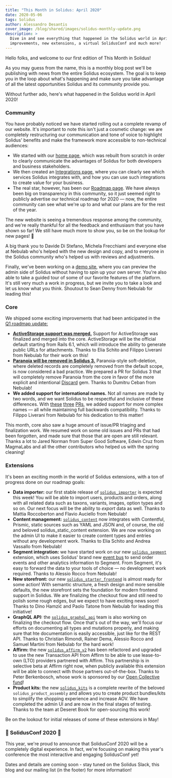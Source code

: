 ```yaml
---
title: "This Month in Solidus: April 2020"
date: 2020-05-06
tags: Solidus
author: Alessandro Desantis
cover_image: /blog/shared/images/solidus-monthly-update.png
description: >
  Dive in and see everything that happened in the Solidus world in April 2020: tons of core
  improvements, new extensions, a virtual SolidusConf and much more!
---
```


Hello folks, and welcome to our first edition of This Month in Solidus!

As you may guess from the name, this is a monthly blog post we'll be publishing with news from the
entire Solidus ecosystem. The goal is to keep you in the loop about what's happening and make sure
you take advantage of all the latest opportunities Solidus and its community provide you.

Without further ado, here's what happened in the Solidus world in April 2020!

### Community

You have probably noticed we have started rolling out a complete revamp of our website. It's
important to note this isn't just a cosmetic change: we are completely restructuring our
communication and tone of voice to highlight Solidus' benefits and make the framework more
accessible to non-technical audiences:

* We started with our [home page](https://solidus.io), which was rebuilt from scratch in order to
  clearly communicate the advantages of Solidus for both developers and business stakeholders.
* We then created an [Integrations page](https://solidus.io/integrations), where you can clearly see
  which services Solidus integrates with, and how you can use such integrations to create value for
  your business.
* The real star, however, has been our [Roadmap page](https://solidus.io/roadmap). We have always
  been big on transparency in this community, so it just seemed right to publicly advertise our
  technical roadmap for 2020 — now, the entire community can see what we're up to and what our plans
  are for the rest of the year.

The new website is seeing a tremendous response among the community, and we're really thankful for
all the feedback and enthusiasm that you have shown so far! We still have much more to show you, so
be on the lookup for new pages! 👀

A big thank you to Davide Di Stefano, Michela Frecchiami and everyone else at Nebulab who's helped
with the new design and copy, and to everyone in the Solidus community who's helped us with reviews
and adjustments.

Finally, we've been working on a [demo site](http://solidemo.herokuapp.com/), where you can preview
the admin side of Solidus without having to spin up your own server. You're also able to take a
guided tour of some of our favorite features of the platform. It's still very much a work in
progress, but we invite you to take a look and let us know what you think. Shoutout to Sean Denny
from Nebulab for leading this!

### Core

We shipped some exciting improvements that had been anticipated in the
[Q1 roadmap update:](https://solidus.io/blog/2020/04/06/solidus-roadmap-update-q1-2020-edition.html)

* [**ActiveStorage support was merged.**](https://github.com/solidusio/solidus/pull/3501) Support
  for ActiveStorage was finalized and merged into the core. ActiveStorage will be the official
  default starting from Rails 6.1, which will introduce the ability to generate public URLs for
  attachments. Thanks to Elia Schito and Filippo Liverani from Nebulab for their work on this!
* [**Paranoia will be removed in Solidus 3.**](https://github.com/solidusio/solidus/pull/3488)
  Paranoia-style soft-deletion, where deleted records are completely removed from the default scope,
  is now considered a bad practice. We prepared a PR for Solidus 3 that will completely remove
  Paranoia from the core in favor of the more explicit and intentional [Discard](https://github.com/jhawthorn/discard)
  gem. Thanks to Dumitru Ceban from Nebulab!
* **We added support for international names.** Not all names are made by two words, and we want
  Solidus to be respectful and inclusive of these differences. With [these](https://github.com/solidusio/solidus/pull/3458)
  [three](https://github.com/solidusio/solidus/pull/3524) [PRs](https://github.com/solidusio/solidus/pull/3584),
  we added support for more complex names — all while maintaining full backwards compatibility.
  Thanks to Filippo Liverani from Nebulab for his dedication to this matter!

This month, core also saw a huge amount of issue/PR triaging and finalization work. We resumed work
on some old issues and PRs that had been forgotten, and made sure that those that are open are still
relevant. Thanks a lot to Jared Norman from Super Good Software, Edwin Cruz from MagmaLabs and all
the other contributors who helped us with the spring cleaning!

### Extensions

It's been an exciting month in the world of Solidus extensions, with a ton of progress done on our
roadmap goals:

* **Data importer:** our first stable release of [`solidus_importer`](https://github.com/nebulab/solidus_importer)
  is expected this week! You will be able to import users, products and orders, along with all
  related data such as taxons, variants, images, option types and so on. Our next focus will be the
  ability to _export_ data as well. Thanks to Mattia Roccoberton and Flavio Auciello from Nebulab!
* **Content management:** [`solidus_content`](https://github.com/nebulab/solidus_content) now
  integrates with Contentful, Prismic, static sources such as YAML and JSON and, of course, the old
  and beloved solidus_static_content extension. We are now working on the admin UI to make it easier
  to create content types and entries without any development work. Thanks to Elia Schito and Andrea
  Vassallo from Nebulab!
* **Segment integration:** we have started work on our new [`solidus_segment`](https://github.com/nebulab/solidus_segment)
  extension, which uses Solidus' brand new [event bus](https://solidus.io/blog/2020/03/23/solidus-events.html)
  to send order events and other analytics information to Segment. From Segment, it's easy to
  forward the data to your tools of choice — no development work required. Thanks to Alessio Rocco
  from Nebulab!
* **New storefront:** our new [`solidus_starter_frontend`](https://github.com/nebulab/solidus_starter_frontend)
  is almost ready for some action! With semantic structure, a fresh design and more sensible
  defaults, the new storefront sets the foundation for modern frontend support in Solidus. We are
  finalizing the checkout flow and still need to polish some rough edges, but we expect to have
  exciting news soon! Thanks to Dino Hamzić and Paolo Tatone from Nebulab for leading this
  initiative!
* **GraphQL API:** the [`solidus_graphql_api`](https://github.com/solidusio-contrib/solidus_graphql_api)
  team is also working on finalizing the checkout flow. Once that's out of the way, we'll focus our
  efforts on documenting all types and mutations properly, and making sure that hte documentation is
  easily accessible, just like for the REST API. Thanks to Christian Rimondi, Rainer Dema, Alessio
  Rocco and Samuel Martini from Nebulab for the hard work!
* **Affirm:** the new [`solidus_affirm_v2`](https://github.com/peterberkenbosch/solidus_affirm_v2)
  has been refactored and upgraded to use the new Transaction API from Affirm to be able to use
  lease-to-own (LTO) providers partnered with Affirm. This partnership is in selective beta at
  Affirm right now, when publicly available this extension will be able to connect with those
  partners out-of-the-box. Thanks to Peter Berkenbosch, whose work is sponsored by our
  [Open Collective fund](https://opencollective.com/solidus)!
* **Product kits:** the new [`solidus_kits`](https://gitlab.com/deseretbook/solidus_kits) is a
  complete rewrite of the beloved `solidus_product_assembly` and allows you to create product
  bundles/kits to simplify the shopping experience and increase AOV. We have completed the admin UI
  and are now in the final stages of testing. Thanks to the team at Deseret Book for open-sourcing
  this work!

Be on the lookout for initial releases of some of these extensions in May!

### 🎉 SolidusConf 2020 🎉

This year, we're proud to announce that SolidusConf 2020 will be a completely digital experience.
In fact, we're focusing on making this year's conference the most interactive and engaging
SolidusConf yet!

Dates and details are coming soon - stay tuned on the Solidus Slack, this blog and our mailing list
(in the footer) for more information!
